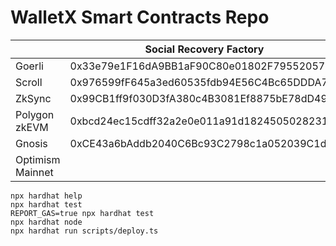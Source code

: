 # WalletX Smart Contracts Repo


|                  | Social Recovery Factory                    | Spend Limit Factory                        | Spend Limit + Social Recovery Factory      |
|------------------|--------------------------------------------|--------------------------------------------|--------------------------------------------|
| Goerli           | 0x33e79e1F16dA9BB1aF90C80e01802F795520571F | 0xE9632ECc3d9Ec4586366968b756aB8242285b20D | 0x8C0A087aa1d2E20413186b7481ACbF16dfee1eED |
| Scroll           | 0x976599fF645a3ed60535fdb94E56C4Bc65DDDA73 | 0x248A8bc74eF0D8e586dACFB5989e88ff732d5bAc | 0xAe4920CA06cCa2cdb2F8ebA8753e52dCABd219c0 |
| ZkSync           | 0x99CB1ff9f030D3fA380c4B3081Ef8875bE78dD49 | 0x39d7f74037f28A4C5aB7bDe445F04be41B17EDe0 | 0x619bB10fE2386622c4CCc6632ac71EF26C00Dd8E |
| Polygon zkEVM    | 0xbcd24ec15cdff32a2e0e011a91d1824505028231 | 0xb3775a91399241428341f3f37043fe7d37e164ab | 0xDbe5B640A114035930Ce763B4604762023cc84AD |
| Gnosis           | 0xCE43a6bAddb2040C6Bc93C2798c1a052039C1d2E | 0x07358Ce6f7Bce6b8Abfd4b8De5c4428904bC2742 | 0x4A5a89F9cbe356e755985DC1b7d8A13818679f70 |
| Optimism Mainnet |                                            |                                            |                                            |


```shell
npx hardhat help
npx hardhat test
REPORT_GAS=true npx hardhat test
npx hardhat node
npx hardhat run scripts/deploy.ts
```
